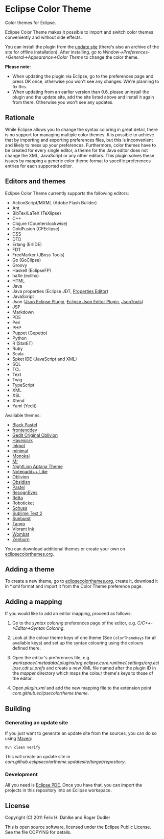 Eclipse Color Theme
===================

Color themes for Eclipse.

Eclipse Color Theme makes it possible to import and switch color
themes conveniently and without side effects.

You can install the plugin from the
[update site](http://eclipse-color-theme.github.com/update) (there's
also an archive of the site for offline installation). After
installing, go to *Window->Preferences->General->Appearance->Color
Theme* to change the color theme.

**Please note:**

* When updating the plugin via Eclipse, go to the preferences page and
  press *OK* once, otherwise you won't see any changes. We're planning
  to fix this.
* When updating from an earlier version than 0.6, please uninstall the
  plugin and the update site, add the site listed above and install it
  again from there. Otherwise you won't see any updates.

Rationale
---------

While Eclipse allows you to change the syntax coloring in great
detail, there is no support for managing multiple color themes. It is
possible to achieve that by importing and exporting preferences files,
but this is inconvenient and likely to mess up your preferences.
Furthermore, color themes have to be created for every single editor,
a theme for the Java editor does not change the XML, JavaScript or
any other editors. This plugin solves these issues by mapping a
generic color theme format to specific preferences entries for each
supported editor.

Editors and themes
------------------

Eclipse Color Theme currently supports the following editors:

* ActionScript/MXML (Adobe Flash Builder)
* Ant
* BibTex/LaTeX (TeXlipse)
* C++
* Clojure (Counterclockwise)
* ColdFusion (CFEclipse)
* CSS
* DTD
* Erlang (ErlIDE)
* FDT
* FreeMarker (JBoss Tools)
* Go (GoClipse)
* Groovy
* Haskell (EclipseFP)
* haXe (eclihx)
* HTML
* Java
* Java properties (Eclipse JDT, [Properties Editor](http://propedit.sourceforge.jp/index_en.html))
* JavaScript
* Json ([Json Eclipse Plugin](https://github.com/pulse00/Json-Eclipse-Plugin), [Eclipse Json Editor Plugin](http://sourceforge.net/projects/eclipsejsonedit/), [JsonTools](https://bitbucket.org/denmiroch/jsontools/wiki/Home))
* JSP
* Markdown
* PDE
* Perl
* PHP
* Puppet (Gepetto)
* Python
* R (StatET)
* Ruby
* Scala
* Spket IDE (JavaScript and XML)
* SQL
* TCL
* Text
* Twig 
* TypeScript
* XML
* XSL
* Xtend
* Yaml (Yedit)


Available themes:

* [Black Pastel](http://www.eclipsecolorthemes.org/?view=theme&id=128)
* [frontenddev](http://www.eclipsecolorthemes.org/?view=theme&id=90)
* [Gedit Original Oblivion](http://www.eclipsecolorthemes.org/?view=theme&id=115)
* [Havenjark](http://www.eclipsecolorthemes.org/?view=theme&id=25)
* [Inkpot](http://www.eclipsecolorthemes.org/?view=theme&id=4)
* [minimal](http://www.eclipsecolorthemes.org/?view=theme&id=43)
* [Monokai](http://www.eclipsecolorthemes.org/?view=theme&id=52)
* [Mr](http://www.eclipsecolorthemes.org/?view=theme&id=32)
* [NightLion Aptana Theme](http://www.eclipsecolorthemes.org/?view=theme&id=47)
* [Notepadd++ Like](http://www.eclipsecolorthemes.org/?view=theme&id=91)
* [Oblivion](http://www.eclipsecolorthemes.org/?view=theme&id=1)
* [Obsidian](http://www.eclipsecolorthemes.org/?view=theme&id=21)
* [Pastel](http://www.eclipsecolorthemes.org/?view=theme&id=68)
* [RecognEyes](http://www.eclipsecolorthemes.org/?view=theme&id=30)
* [Retta](http://www.eclipsecolorthemes.org/?view=theme&id=1004)
* [Roboticket](http://www.eclipsecolorthemes.org/?view=theme&id=93)
* [Schuss](http://www.eclipsecolorthemes.org/?view=theme&id=29)
* [Sublime Text 2](http://www.eclipsecolorthemes.org/?view=theme&id=66)
* [Sunburst](http://www.eclipsecolorthemes.org/?view=theme&id=383)
* [Tango](http://www.eclipsecolorthemes.org/?view=theme&id=27)
* [Vibrant Ink](http://www.eclipsecolorthemes.org/?view=theme&id=3)
* [Wombat](http://www.eclipsecolorthemes.org/?view=theme&id=118)
* [Zenburn](http://www.eclipsecolorthemes.org/?view=theme&id=2)


You can download additional themes or create your own on
[eclipsecolorthemes.org](http://eclipsecolorthemes.org).

Adding a theme
--------------

To create a new theme, go to
[eclipsecolorthemes.org](http://eclipsecolorthemes.org), create it,
download it in *.xml format and import it from the Color Theme
preference page.

Adding a mapping
----------------

If you would like to add an editor mapping, proceed as follows:

1. Go to the *syntax coloring* preferences page of the editor,
e.g. *C/C++->Editor->Syntax Coloring*.

2. Look at the colour theme keys of one theme (See `ColorThemeKeys`
for all available keys) and set up the syntax colouring using the
colours defined there.

3. Open the editor's preferences file,
e.g. *workspace/.metadata/.plugins/org.eclipse.core.runtime/.settings/org.eclipse.cdt.ui.prefs*
and create a new XML file named after the plugin ID in the *mapper*
directory which maps the colour theme's keys to those of the editor.

4. Open *plugin.xml* and add the new mapping file to the extension point *com.github.eclipsecolortheme.theme*.

Building
--------

### Generating an update site

If you just want to generate an update site from the sources, you can
do so using [Maven](http://maven.apache.org/):

    mvn clean verify

This will create an update site in
_com.github.eclipsecolortheme.updatesite/target/repository_.

### Development

All you need is [Eclipse PDE](http://www.eclipse.org/pde/). Once you
have that, you can import the projects in this repository into an
Eclipse workspace.

License
-------

Copyright (C) 2011 Felix H. Dahlke and Roger Dudler

This is open source software, licensed under the Eclipse Public
License. See the file COPYING for details.
